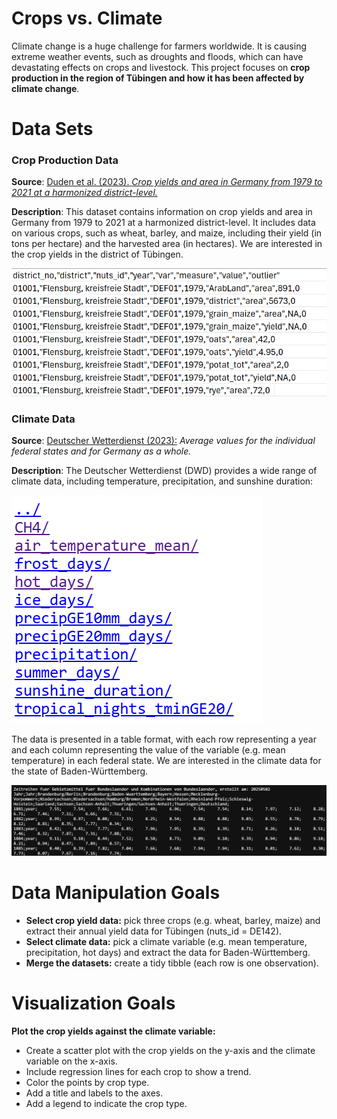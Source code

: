 # Crops vs. Climate

Climate change is a huge challenge for farmers worldwide. It is causing
extreme weather events, such as droughts and floods, which can have
devastating effects on crops and livestock. This project focuses on
**crop production in the region of Tübingen and how it has been affected
by climate change**.

# Data Sets

### Crop Production Data

**Source**: [Duden et al. (2023). *Crop yields and area in Germany from
1979 to 2021 at a harmonized
district-level.*](https://doi.org/10.3220/DATA20231117103252-0)

**Description**: This dataset contains information on crop yields and
area in Germany from 1979 to 2021 at a harmonized district-level. It
includes data on various crops, such as wheat, barley, and maize,
including their yield (in tons per hectare) and the harvested area (in
hectares). We are interested in the crop yields in the district of
Tübingen.

![](Crops_data.png)

### Climate Data

**Source**: [Deutscher Wetterdienst
(2023):](https://www.dwd.de/EN/ourservices/cdc/cdc_ueberblick-klimadaten_en.html)
*Average values for the individual federal states and for Germany as a
whole.*

**Description**: The Deutscher Wetterdienst (DWD) provides a wide range
of climate data, including temperature, precipitation, and sunshine
duration:

![](index.png)

The data is presented in a table format, with each row representing a
year and each column representing the value of the variable (e.g. mean
temperature) in each federal state. We are interested in the climate
data for the state of Baden-Württemberg.

![](Climate_data.png)

# Data Manipulation Goals

-   **Select crop yield data:** pick three crops (e.g. wheat, barley,
    maize) and extract their annual yield data for Tübingen (nuts\_id =
    DE142).
-   **Select climate data:** pick a climate variable (e.g. mean
    temperature, precipitation, hot days) and extract the data for
    Baden-Württemberg.
-   **Merge the datasets:** create a tidy tibble (each row is one
    observation).

# Visualization Goals

**Plot the crop yields against the climate variable:**

-   Create a scatter plot with the crop yields on the y-axis and the
    climate variable on the x-axis.
-   Include regression lines for each crop to show a trend.
-   Color the points by crop type.
-   Add a title and labels to the axes.
-   Add a legend to indicate the crop type.
